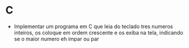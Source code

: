 # C
- Implementar um programa em C que leia do teclado tres numeros inteiros, os coloque em ordem crescente e os exiba na tela, indicando se o maior numero eh impar ou par
